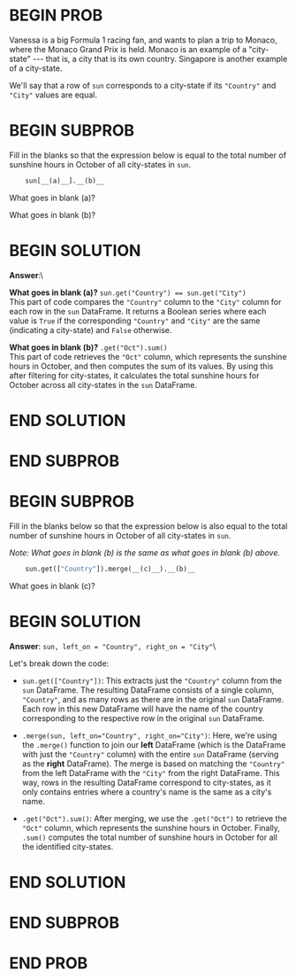 # BEGIN PROB

Vanessa is a big Formula 1 racing fan, and wants to plan a trip to
Monaco, where the Monaco Grand Prix is held. Monaco is an example of a
"city-state" --- that is, a city that is its own country. Singapore is
another example of a city-state.

We'll say that a row of `sun` corresponds to a city-state if its
`"Country"` and `"City"` values are equal.

# BEGIN SUBPROB

Fill in the blanks so that the expression below is equal to the total
number of sunshine hours in October of all city-states in `sun`.

```py
    sun[__(a)__].__(b)__
```

What goes in blank (a)?


What goes in blank (b)?

# BEGIN SOLUTION

**Answer**:\

**What goes in blank (a)?** `sun.get("Country") == sun.get("City")`\
This part of code compares the `"Country"` column to the `"City"` column for each row in the `sun` DataFrame. It returns a Boolean series where each value is `True` if the corresponding `"Country"` and `"City"` are the same (indicating a city-state) and `False` otherwise.

**What goes in blank (b)?** `.get("Oct").sum()`\
This part of code retrieves the `"Oct"` column, which represents the sunshine hours in October, and then computes the sum of its values. By using this after filtering for city-states, it calculates the total sunshine hours for October across all city-states in the `sun` DataFrame.

# END SOLUTION

# END SUBPROB


# BEGIN SUBPROB

Fill in the blanks below so that the expression below is also equal to
the total number of sunshine hours in October of all city-states in
`sun`.

*Note: What goes in blank (b) is the same as what goes in blank (b)
above.*

```py
    sun.get(["Country"]).merge(__(c)__).__(b)__
```

What goes in blank (c)?

# BEGIN SOLUTION

**Answer**: `sun, left_on = "Country", right_on = "City"`\

Let's break down the code:

- `sun.get(["Country"])`: This extracts just the `"Country"` column from the `sun` DataFrame. The resulting DataFrame consists of a single column, `"Country"`, and as many rows as there are in the original `sun` DataFrame. Each row in this new DataFrame will have the name of the country corresponding to the respective row in the original `sun` DataFrame.

- `.merge(sun, left_on="Country", right_on="City")`: Here, we're using the `.merge()` function to join our **left** DataFrame (which is the DataFrame with just the `"Country"` column) with the entire `sun` DataFrame (serving as the **right** DataFrame). The merge is based on matching the `"Country"` from the left DataFrame with the `"City"` from the right DataFrame. This way, rows in the resulting DataFrame correspond to city-states, as it only contains entries where a country's name is the same as a city's name.

- `.get("Oct").sum()`: After merging, we use the `.get("Oct")` to retrieve the `"Oct"` column, which represents the sunshine hours in October. Finally, `.sum()` computes the total number of sunshine hours in October for all the identified city-states.

# END SOLUTION

# END SUBPROB

# END PROB